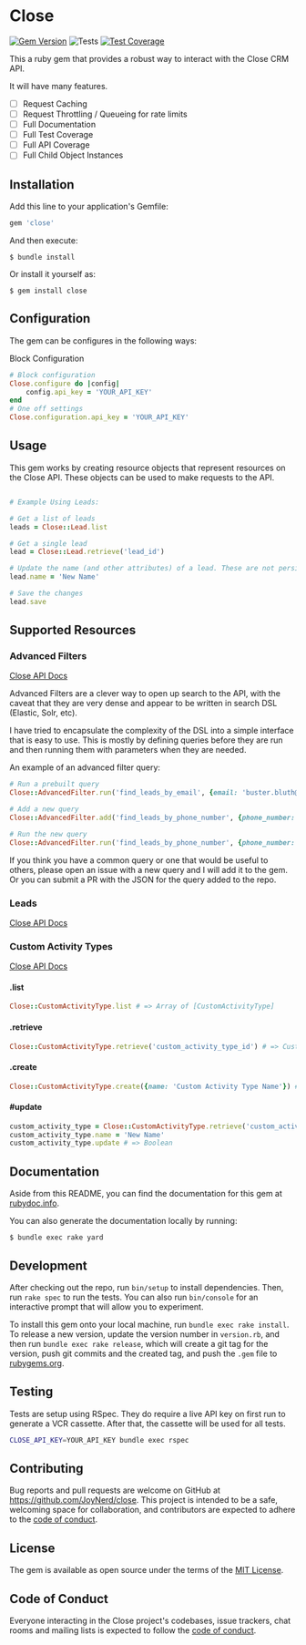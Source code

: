 # Close

[![Gem Version](https://badge.fury.io/rb/close.svg)](https://badge.fury.io/rb/close) ![Tests](https://github.com/joynerd/close/actions/workflows/spec.yml/badge.svg) [![Test Coverage](https://api.codeclimate.com/v1/badges/d83380e81bfb459ea027/test_coverage)](https://codeclimate.com/github/joynerd/close/test_coverage)

This a ruby gem that provides a robust way to interact with the Close
CRM API.

It will have many features.

- [ ] Request Caching
- [ ] Request Throttling / Queueing for rate limits
- [ ] Full Documentation
- [ ] Full Test Coverage
- [ ] Full API Coverage
- [ ] Full Child Object Instances

## Installation

Add this line to your application's Gemfile:

```ruby
gem 'close'
```

And then execute:

    $ bundle install

Or install it yourself as:

    $ gem install close

## Configuration

The gem can be configures in the following ways:

Block Configuration
    
```ruby
# Block configuration
Close.configure do |config|
    config.api_key = 'YOUR_API_KEY'
end
# One off settings
Close.configuration.api_key = 'YOUR_API_KEY'
```


## Usage

This gem works by creating resource objects that represent resources on 
the Close API. These objects can be used to make requests to the API.

```ruby

# Example Using Leads:

# Get a list of leads
leads = Close::Lead.list

# Get a single lead
lead = Close::Lead.retrieve('lead_id')

# Update the name (and other attributes) of a lead. These are not persisted to the API until you call save.
lead.name = 'New Name'

# Save the changes
lead.save

```

## Supported Resources

### Advanced Filters
[Close API Docs](https://developer.close.com/resources/leads/)

Advanced Filters are a clever way to open up search to the API, with the caveat that they are very dense and appear to be written in search DSL (Elastic, Solr, etc).

I have tried to encapsulate the complexity of the DSL into a simple interface that is easy to use. This is mostly by defining queries before
they are run and then running them with parameters when they are needed.

An example of an advanced filter query:

```ruby
# Run a prebuilt query
Close::AdvancedFilter.run('find_leads_by_email', {email: 'buster.bluth@gmail.com'})

# Add a new query
Close::AdvancedFilter.add('find_leads_by_phone_number', {phone_number: '%PHONE_NUMBER%'})

# Run the new query
Close::AdvancedFilter.run('find_leads_by_phone_number', {phone_number: '555-555-5555'})
```

If you think you have a common query or one that would be useful to others, please open an issue with a new query and I will add it to the gem. Or you can submit a PR with the JSON for the query added to the repo.

### Leads
[Close API Docs](https://developer.close.com/resources/leads/)

### Custom Activity Types
[Close API Docs](https://developer.close.com/resources/custom-activities/custom-activity-types/)

#### .list
```ruby
Close::CustomActivityType.list # => Array of [CustomActivityType]
```

#### .retrieve
```ruby
Close::CustomActivityType.retrieve('custom_activity_type_id') # => CustomActivityType
```

#### .create
```ruby
Close::CustomActivityType.create({name: 'Custom Activity Type Name'}) # => CustomActivityType
```

#### #update
```ruby
custom_activity_type = Close::CustomActivityType.retrieve('custom_activity_type_id')
custom_activity_type.name = 'New Name'
custom_activity_type.update # => Boolean
```



## Documentation

Aside from this README, you can find the documentation for this gem at [rubydoc.info](https://www.rubydoc.info/gems/close).

You can also generate the documentation locally by running:

    $ bundle exec rake yard



## Development

After checking out the repo, run `bin/setup` to install dependencies. Then, run `rake spec` to run the tests. You can also run `bin/console` for an interactive prompt that will allow you to experiment.

To install this gem onto your local machine, run `bundle exec rake install`. To release a new version, update the version number in `version.rb`, and then run `bundle exec rake release`, which will create a git tag for the version, push git commits and the created tag, and push the `.gem` file to [rubygems.org](https://rubygems.org).

## Testing

Tests are setup using RSpec. They do require a live API key on first run to generate a VCR cassette. After that, the cassette will be used for all tests.

```bash
CLOSE_API_KEY=YOUR_API_KEY bundle exec rspec
```

## Contributing

Bug reports and pull requests are welcome on GitHub at https://github.com/JoyNerd/close. This project is intended to be a safe, welcoming space for collaboration, and contributors are expected to adhere to the [code of conduct](https://github.com/JoyNerd/close/blob/master/CODE_OF_CONDUCT.md).

## License

The gem is available as open source under the terms of the [MIT License](https://opensource.org/licenses/MIT).

## Code of Conduct

Everyone interacting in the Close project's codebases, issue trackers, chat rooms and mailing lists is expected to follow the [code of conduct](https://github.com/[USERNAME]/close/blob/master/CODE_OF_CONDUCT.md).

